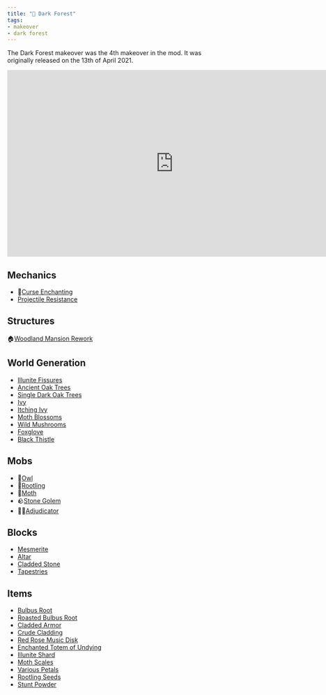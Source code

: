 ```yaml
---
title: "🌳 Dark Forest"
tags:
- makeover
- dark forest
---
```


The Dark Forest makeover was the 4th makeover in the mod. It was originally released on the 13th  of April 2021.

<iframe width="761" height="428" src="https://www.youtube.com/embed/5aQJNwvrX4A" title="Biome Makeover - Dark Forest" frameborder="0" allow="accelerometer; autoplay; clipboard-write; encrypted-media; gyroscope; picture-in-picture; web-share" allowfullscreen></iframe>  

## Mechanics
- 🔮[Curse Enchanting](notes/mechanic/curse_enchanting)
- [Projectile Resistance](notes/mechanic/projectile_resistance)

## Structures
🏠[Woodland Mansion Rework](notes/structure/mansion)

## World Generation
- [Illunite Fissures](notes/generation/illunite_fissues)
- [Ancient Oak Trees](notes/generation/ancient_oak)
- [Single Dark Oak Trees](notes/generation/single_dark_oak)
- [Ivy](notes/block/ivy)
- [Itching Ivy](notes/block/itching_ivy)
- [Moth Blossoms](notes/block/moth_blossom)
- [Wild Mushrooms](notes/block/wild_mushrooms)
- [Foxglove](notes/block/foxglove)
- [Black Thistle](notes/bock)

## Mobs
- 🦉[Owl](notes/mob/owl)
- 🥔[Rootling](notes/mob/rootling)
- 🦋[Moth](notes/mob/moth)
- 🪨[Stone Golem](notes/mob/stone_golem)
- 🧙‍♂️[Adjudicator](notes/mob/adjudicator)

## Blocks
- [Mesmerite](notes/block/mesmerite)
- [Altar](notes/block/altar)
- [Cladded Stone](notes/block/cladded_stone)
- [Tapestries](notes/block/tapestries)

## Items
- [Bulbus Root](notes/item/bulbus_root)
- [Roasted Bulbus Root](notes/item/roasted_bulbus_roots)
- [Cladded Armor](notes/item/cladded_armor)
- [Crude Cladding](notes/item/crude_cladding)
- [Red Rose Music Disk](notes/item/discs)
- [Enchanted Totem of Undying](notes/item/enchanted_totem_of_undying)
- [Illunite Shard](notes/item/illunite_shard)
- [Moth Scales](notes/item/moth_scales)
- [Various Petals](notes/item/petals)
- [Rootling Seeds](notes/item/rootling_seeds)
- [Stunt Powder](notes/item/stunt_powder)
